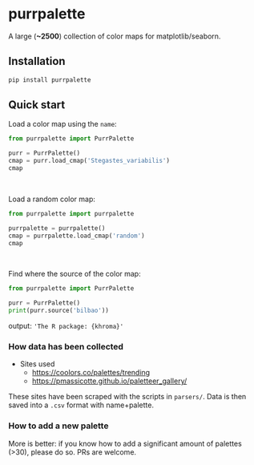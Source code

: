 # purrpalette

A large (**~2500**) collection of color maps for matplotlib/seaborn.

## Installation

```bash
pip install purrpalette
```

## Quick start

Load a color map using the `name`:

```python
from purrpalette import PurrPalette

purr = PurrPalette()
cmap = purr.load_cmap('Stegastes_variabilis')
cmap
```

<br>

Load a random color map:

```python
from purrpalette import purrpalette

purrpalette = purrpalette()
cmap = purrpalette.load_cmap('random')
cmap
```

<br>

Find where the source of the color map:

```python
from purrpalette import PurrPalette

purr = PurrPalette()
print(purr.source('bilbao'))
```

output: `'The R package: {khroma}'`

### How data has been collected

- Sites used
   - https://coolors.co/palettes/trending
   - https://pmassicotte.github.io/paletteer_gallery/

These sites have been scraped with the scripts in `parsers/`. Data is then saved into a `.csv` format with name+palette.

### How to add a new palette

More is better: if you know how to add a significant amount of palettes (>30), please do so. PRs are welcome.